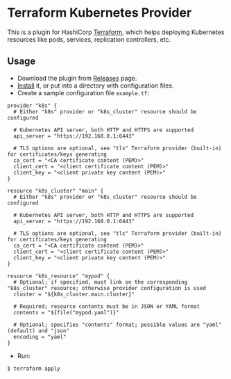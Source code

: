 # Terraform Kubernetes Provider

This is a plugin for HashiCorp [Terraform](https://terraform.io), which helps deploying Kubernetes resources like pods, services, replication controllers, etc.

## Usage

- Download the plugin from [Releases](https://github.com/maxmanuylov/terraform-provider-kubernetes/releases) page.
- [Install](https://terraform.io/docs/plugins/basics.html) it, or put into a directory with configuration files.
- Create a sample configuration file `example.tf`:
```hcl
provider "k8s" {
  # Either "k8s" provider or "k8s_cluster" resource should be configured

  # Kubernetes API server, both HTTP and HTTPS are supported
  api_server = "https://192.168.0.1:6443"

  # TLS options are optional, see "tls" Terraform provider (built-in) for certificates/keys generating
  ca_cert = "<CA certificate content (PEM)>"
  client_cert = "<client certificate content (PEM)>"
  client_key = "<client private key content (PEM)>"
}

resource "k8s_cluster" "main" {
  # Either "k8s" provider or "k8s_cluster" resource should be configured

  # Kubernetes API server, both HTTP and HTTPS are supported
  api_server = "https://192.168.0.1:6443"

  # TLS options are optional, see "tls" Terraform provider (built-in) for certificates/keys generating
  ca_cert = "<CA certificate content (PEM)>"
  client_cert = "<client certificate content (PEM)>"
  client_key = "<client private key content (PEM)>"
}

resource "k8s_resource" "mypod" {
  # Optional; if specified, must link on the corresponding "k8s_cluster" resource; otherwise provider configuration is used
  cluster = "${k8s_cluster.main.cluster}"

  # Required; resource contents must be in JSON or YAML format
  contents = "${file("mypod.yaml")}"

  # Optional; specifies "contents" format; possible values are "yaml" (default) and "json"
  encoding = "yaml"
}
```
- Run:
```
$ terraform apply
```
